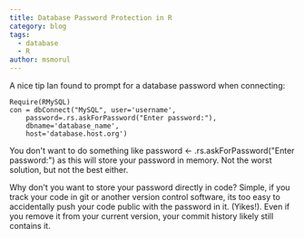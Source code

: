 ```yaml
---
title: Database Password Protection in R
category: blog
tags:
  - database
  - R
author: msmorul
---
```


A nice tip Ian found to prompt for a database password when
connecting:

    Require(RMySQL)
    con = dbConnect("MySQL", user='username', 
        password=.rs.askForPassword("Enter password:"), 
        dbname='database_name', 
        host='database.host.org')

You don't want to do something like password <-
.rs.askForPassword("Enter password:") as this will store your password
in memory. Not the worst solution, but not the best either.

Why don't you want to store your password directly in code? Simple, if
you track your code in git or another version control software, its
too easy to accidentally push your code public with the password in
it. (Yikes!). Even if you remove it from your current version, your
commit history likely still contains it.
